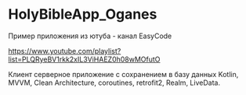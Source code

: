 # HolyBibleApp_Oganes
Пример приложения из ютуба - канал EasyCode

https://www.youtube.com/playlist?list=PLQRyeBV1rkk2xIL3ViHAEZ0h08wMOfutO

Клиент серверное приложение с сохранением в базу данных Kotlin, MVVM, Clean Architecture, coroutines, retrofit2, Realm, LiveData.

